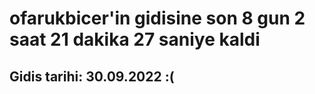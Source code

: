 # ofarukbicer'in gidisine son 8 gun 2 saat 21 dakika 27 saniye kaldi

## Gidis tarihi: 30.09.2022 :(